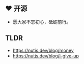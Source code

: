 ## ❤️ 开源

- 愿大家不忘初心，砥砺前行。

## TLDR

- https://nutjs.dev/blog/money
- https://nutjs.dev/blog/i-give-up
